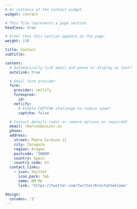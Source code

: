 ```yaml
---
# An instance of the Contact widget.
widget: contact

# This file represents a page section.
headless: true

# Order that this section appears on the page.
weight: 130

title: Contact
subtitle:

content:
  # Automatically link email and phone or display as text?
  autolink: true

  # Email form provider
  form:
    provider: netlify
    formspree:
      id:
    netlify:
      # Enable CAPTCHA challenge to reduce spam?
      captcha: false

  # Contact details (edit or remove options as required)
  email: rmarcos@unizar.es
  phone: 
  address:
    street: Pedro Cerbuna 12
    city: Zaragoza
    region: Aragon
    postcode: '50009'
    country: Spain
    country_code: ES
  contact_links:
    - icon: twitter
      icon_pack: fab
      name: DM Me
      link: 'https://twitter.com/Twitter/Krestatheklown'

design:
  columns: '2'
---
```

